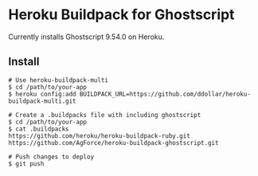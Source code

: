 # Heroku Buildpack for Ghostscript

Currently installs Ghostscript 9.54.0 on Heroku.

## Install

    # Use heroku-buildpack-multi
    $ cd /path/to/your-app
    $ heroku config:add BUILDPACK_URL=https://github.com/ddollar/heroku-buildpack-multi.git

    # Create a .buildpacks file with including ghostscript
    $ cd /path/to/your-app
    $ cat .buildpacks
    https://github.com/heroku/heroku-buildpack-ruby.git
    https://github.com/AgForce/heroku-buildpack-ghostscript.git

    # Push changes to deploy
    $ git push
